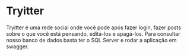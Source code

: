 # Tryitter
Tryitter é uma rede social onde você pode após fazer login, fazer posts sobre o que você está pensando, editá-los e apagá-los.
Para consultar nosso banco de dados basta ter o SQL Server e rodar a aplicação em swagger.
